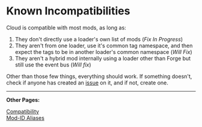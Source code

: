 <!--
Known Incompatibilities
-->

# Known Incompatibilities

Cloud is compatible with most mods, as long as:

1. They don't directly use a loader's own list of mods (*Fix In Progress*)
2. They aren't from one loader, use it's common tag namespace, and then expect the tags to be in another loader's common namespace (*Will Fix*)
3. They aren't a hybrid mod internally using a loader other than Forge but still use the event bus (*Will fix*)

Other than those few things, everything should work. If something doesn't, check if anyone has created an [issue](https://github.com/CloudLoaderMC/CloudLoader/issues) on it, and if not, create one.

---

**Other Pages:**

[Compatibility](./Compatibility.md)
<br>
[Mod-ID Aliases](./ModIDAliases.md)
